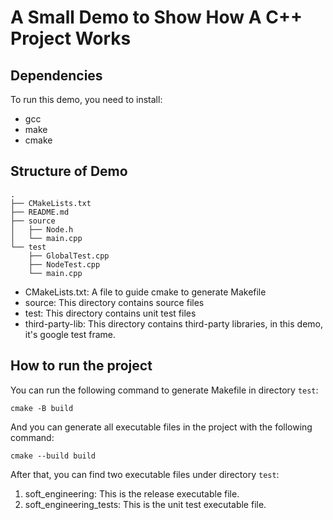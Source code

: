 # A Small Demo to Show How A C++ Project Works

## Dependencies

To run this demo, you need to install:

- gcc
- make
- cmake

## Structure of Demo

```
.
├── CMakeLists.txt
├── README.md
├── source
│   ├── Node.h
│   └── main.cpp
└── test
    ├── GlobalTest.cpp
    ├── NodeTest.cpp
    └── main.cpp
```

+ CMakeLists.txt: A file to guide cmake to generate Makefile
+ source: This directory contains source files
+ test: This directory contains unit test files
+ third-party-lib: This directory contains third-party libraries, in this demo, it's google test frame.

## How to run the project

You can run the following command to generate Makefile in directory `test`:

```shell
cmake -B build
```

And you can generate all executable files in the project with the following command:

```shell
cmake --build build
```

After that, you can find two executable files under directory `test`:

1. soft_engineering: This is the release executable file.
2. soft_engineering_tests: This is the unit test executable file.